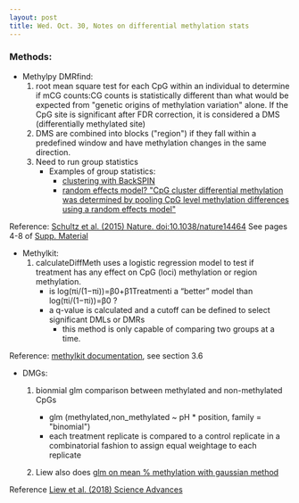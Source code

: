 ```yaml
---
layout: post
title: Wed. Oct. 30, Notes on differential methylation stats
---
```


### Methods:

- Methylpy DMRfind:
	1. root mean square test for each CpG within an individual to determine if mCG counts:CG counts is statistically different than what would be expected from "genetic origins of methylation variation" alone. If the CpG site is significant after FDR correction, it is considered a DMS (differentially methylated site)
	2. DMS are combined into blocks ("region") if they fall within a predefined window and have methylation changes in the same direction.
	3. Need to run group statistics
		- Examples of group statistics:
			- [clustering with BackSPIN](https://www.ncbi.nlm.nih.gov/pmc/articles/PMC5570439/)
			- [random effects model? "CpG cluster differential methylation was determined by pooling CpG level methylation differences using a random effects model"](https://www.ncbi.nlm.nih.gov/pmc/articles/PMC3821869/) 

Reference:  [Schultz et al. (2015) Nature. doi:10.1038/nature14464](https://www.nature.com/articles/nature14465)
See pages 4-8 of [Supp. Material](https://media.nature.com/original/nature-assets/nature/journal/v523/n7559/extref/nature14465-s1.pdf)
	
- Methylkit:
	1. calculateDiffMeth uses a logistic regression model to test if treatment has any effect on CpG (loci) methylation or region methylation. 
		- is log(πi/(1−πi))=β0+β1Treatmenti a “better” model than log(πi/(1−πi))=β0 ?
		- a q-value is calculated and a cutoff can be defined to select significant DMLs or DMRs 
			- this method is only capable of comparing two groups at a time. 

Reference: [methylkit documentation](https://bioconductor.org/packages/release/bioc/vignettes/methylKit/inst/doc/methylKit.html#36_finding_differentially_methylated_bases_or_regions), see section 3.6

- DMGs:
	1. bionmial glm comparison between methylated and non-methylated CpGs 
		- glm (methylated,non_methylated ~ pH * position, family = "binomial")
		- each treatment replicate is compared to a control replicate in a combinatorial fashion to assign equal weightage to each replicate

	2. Liew also does [glm on mean % methylation with gaussian method](https://github.com/lyijin/pdae_dna_meth/blob/master/diff_meth_genes/glm_showing_independence/glm.median_meths.py)  

Reference [Liew et al. (2018) Science Advances](https://advances.sciencemag.org/content/4/6/eaar8028)